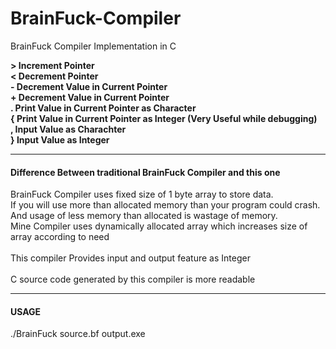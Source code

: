# BrainFuck-Compiler
BrainFuck Compiler Implementation in C

<b>
>  Increment Pointer <br>
<  Decrement Pointer <br>
-  Decrement Value in Current Pointer <br>
+  Decrement Value in Current Pointer <br>
.  Print Value in Current Pointer as Character <br>
{  Print Value in Current Pointer as Integer (Very Useful while debugging) <br>
,  Input Value as Charachter <br>
}  Input Value as Integer <br>
</b><hr>
<h4> Difference Between traditional BrainFuck Compiler and this one </h4>

BrainFuck Compiler uses fixed size of 1 byte array to store data. <br>
If you will use more than allocated memory than your program could crash. <br>
And usage of less memory than allocated is wastage of memory. <br>
Mine Compiler uses dynamically allocated array which increases size of array according to need <br>
 <br>
This compiler Provides input and output feature as Integer <br>
 <br>
C source code generated by this compiler is more readable <br>
<hr>
<h4> USAGE </h4>
./BrainFuck source.bf output.exe

